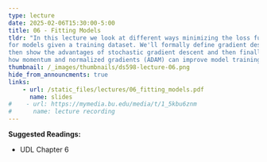 ```yaml
---
type: lecture
date: 2025-02-06T15:30:00-5:00
title: 06 - Fitting Models
tldr: "In this lecture we look at different ways minimizing the loss function
for models given a training dataset. We'll formally define gradient descent,
then show the advantages of stochastic gradient descent and then finally see
how momentum and normalized gradients (ADAM) can improve model training farther."
thumbnail: /_images/thumbnails/ds598-lecture-06.png
hide_from_announcments: true
links: 
    - url: /static_files/lectures/06_fitting_models.pdf
      name: slides
#    - url: https://mymedia.bu.edu/media/t/1_5kbu6znm
#      name: lecture recording
---
```

**Suggested Readings:**
- UDL Chapter 6